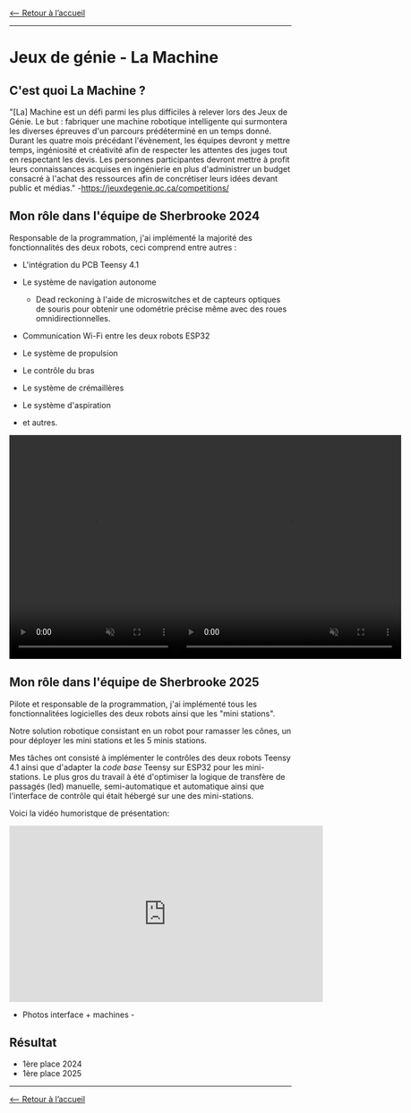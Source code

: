 [<-- Retour à l’accueil](/index.md)

--------------------------------------------------------------------------------

# Jeux de génie - La Machine

## C'est quoi La Machine ?

"[La] Machine est un défi parmi les plus difficiles à relever lors des Jeux de Génie. Le but : fabriquer une machine robotique intelligente qui surmontera les diverses épreuves d'un parcours prédéterminé en un temps donné. Durant les quatre mois précédant l'évènement, les équipes devront y mettre temps, ingéniosité et créativité afin de respecter les attentes des juges tout en respectant les devis. Les personnes participantes devront mettre à profit leurs connaissances acquises en ingénierie en plus d'administrer un budget consacré à l'achat des ressources afin de concrétiser leurs idées devant public et médias." -<https://jeuxdegenie.qc.ca/competitions/>

## Mon rôle dans l'équipe de Sherbrooke 2024

Responsable de la programmation, j'ai implémenté la majorité des fonctionnalités des deux robots, ceci comprend entre autres :

- L'intégration du PCB Teensy 4.1
- Le système de navigation autonome

  - Dead reckoning à l'aide de microswitches et de capteurs optiques de souris pour obtenir une odométrie précise même avec des roues omnidirectionnelles.

- Communication Wi-Fi entre les deux robots ESP32

- Le système de propulsion

- Le contrôle du bras

- Le système de crémaillères
- Le système d'aspiration
- et autres.

<div style="display: flex; align-items: center;">
<video width="300" height="400" controls="" muted=""><source src="media/jdg_video1.mp4" type="video/mp4"> Your browser does not support videos. </video>
<video width="400" height="400" controls="" muted=""><source src="media/jdg_video_scene.m4v" type="video/mp4"> Your browser does not support videos. </video>
</div>

## Mon rôle dans l'équipe de Sherbrooke 2025

Pilote et responsable de la programmation, j'ai implémenté tous les fonctionnalitées logicielles des deux robots ainsi que les "mini stations".

Notre solution robotique consistant en un robot pour ramasser les cônes, un pour déployer les mini stations et les 5 minis stations.

Mes tâches ont consisté à implémenter le contrôles des deux robots Teensy 4.1 ainsi que d'adapter la _code base_ Teensy sur ESP32 pour les mini-stations. Le plus gros du travail à été d'optimiser la logique de transfère de passagés (led) manuelle, semi-automatique et automatique ainsi que l'interface de contrôle qui était hébergé sur une des mini-stations.

Voici la vidéo humoristque de présentation:

<iframe width="560" height="315" src="https://youtu.be/i9OlbP5M6kw?si=4Oal1ROzuvUyzO4H&amp;t=177" frameborder="0" allowfullscreen="">
</iframe>

- Photos interface + machines -

## Résultat

- 1ère place 2024
- 1ère place 2025

--------------------------------------------------------------------------------

[<-- Retour à l’accueil](/index.md)
